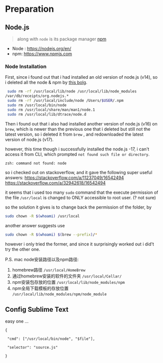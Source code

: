 # Preparation
##  Node.js
> along with `node` is its package manager [npm](https://www.npmjs.com/package/npm)
- Node : https://nodejs.org/en/
- npm: https://www.npmjs.com

### Node Installation

First, since i found out that i had installed an old version of node.js (v14), so i deleted all the node & npm by [this bolg](https://www.jb51.net/article/223570.htm).
```bash
 sudo rm -rf /usr/local/lib/node /usr/local/lib/node_modules 
/var/db/receipts/org.nodejs.*
 sudo rm -rf /usr/local/include/node /Users/$USER/.npm 
 sudo rm /usr/local/bin/node 
 sudo rm /usr/local/share/man/man1/node.1
 sudo rm /usr/local/lib/dtrace/node.d

```

Then i found out that i also had installed another version of node.js (v16) on `brew`, which is newer than the previous one that i deleted but still not the latest version, so i deleted it from `brew` , and redownloaded the latest version of node.js (v17).

however, this time though i successfully installed the node.js -17, i can't access it from CLI, which prompted `not found such file or directory`.

```bash
zsh: command not found: node
```

so i checked out on stackoverflow, and it gave the following super useful answers: 
https://stackoverflow.com/a/11237049/16542494
https://stackoverflow.com/a/32942618/16542494

it seems that i used too many `sudo` command that the execute permission of the file `/usr/local` is changed to ONLY accessible to root user. (? not sure)

so the solution it gives is to change back the permission of the folder, by 
``` bash
sudo chown -R $(whoami) /usr/local
```

another answer suggests use 
```bash
sudo chown -R $(whoami) $(brew --prefix)/*
```

however i only tried the former, and since it surprisingly worked out i did't try the other one. 

P.S. 
mac node安装路径以及npm路径: 

1.  homebrew路径 `/usr/local/HomeBrew`
2. 通过homebrew安装的软件的文件夹 `/usr/local/Cellar/`
3. npm安装包存放的位置 `/usr/local/lib/node_modules/npm`
4. npm全局下载模板的存放位置 `/usr/local/lib/node_modules/npm/node_module`

## Config Sublime Text

easy one ... 
```shell
{ 

 "cmd": ["/usr/local/bin/node", "$file"], 

 "selector": "source.js" 

}
```



